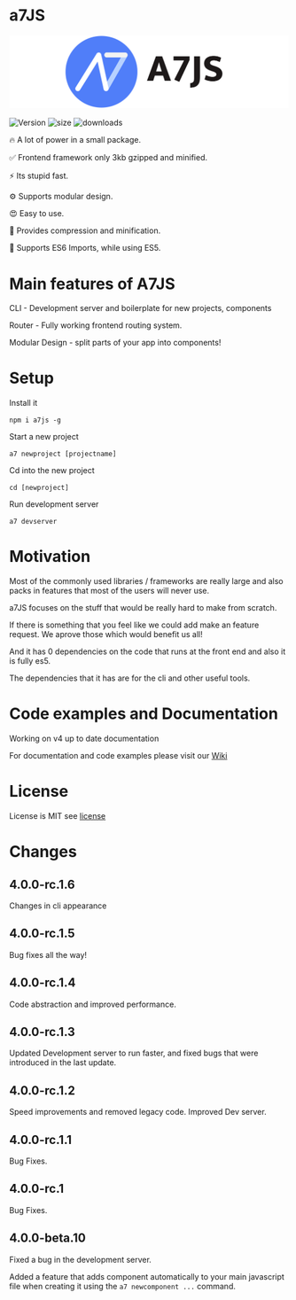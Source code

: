 
# a7JS

![a7JS](./designs/banner.png)

![Version](https://img.shields.io/npm/v/a7js)
![size](https://img.shields.io/badge/Size-3kb-success)
![downloads](https://img.shields.io/npm/dy/a7js)

🔥 A lot of power in a small package.

✅ Frontend framework only 3kb gzipped and minified.

⚡ Its stupid fast.

⚙️ Supports modular design.

😍 Easy to use.

🚀 Provides compression and minification.

👑 Supports ES6 Imports, while using ES5.

# Main features of A7JS

CLI - Development server and boilerplate for new projects, components

Router - Fully working frontend routing system.

Modular Design - split parts of your app into components!

# Setup

Install it

```shell
npm i a7js -g
```

Start a new project

```shell
a7 newproject [projectname]
```

Cd into the new project

```shell
cd [newproject]
```

Run development server

```shell
a7 devserver
```

# Motivation

Most of the commonly used libraries / frameworks are really large and also packs in features that most of the users will never use.

a7JS focuses on the stuff that would be really hard to make from scratch.

If there is something that you feel like we could add make an feature request. We aprove those which would benefit us all!

And it has 0 dependencies on the code that runs at the front end and also it is fully es5.

The dependencies that it has are for the cli and other useful tools.

# Code examples and Documentation

Working on v4 up to date documentation

For documentation and code examples please visit our [Wiki](https://github.com/anton7r/a7JS/wiki)

# License

License is MIT see [license](https://github.com/anton7r/a7JS/blob/master/LICENSE)

# Changes

## 4.0.0-rc.1.6

Changes in cli appearance

## 4.0.0-rc.1.5

Bug fixes all the way!

## 4.0.0-rc.1.4

Code abstraction and improved performance.

## 4.0.0-rc.1.3

Updated Development server to run faster,
and fixed bugs that were introduced in the last update.

## 4.0.0-rc.1.2

Speed improvements and removed legacy code.
Improved Dev server.

## 4.0.0-rc.1.1

Bug Fixes.

## 4.0.0-rc.1

Bug Fixes.

## 4.0.0-beta.10

Fixed a bug in the development server.

Added a feature that adds component automatically to your main javascript file when creating it using the `a7 newcomponent ...` command.
